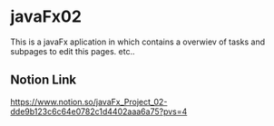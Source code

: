 # javaFx02
This is a javaFx aplication in which contains a overwiev of tasks and subpages to edit this pages. etc..
## Notion Link
https://www.notion.so/javaFx_Project_02-dde9b123c6c64e0782c1d4402aaa6a75?pvs=4

